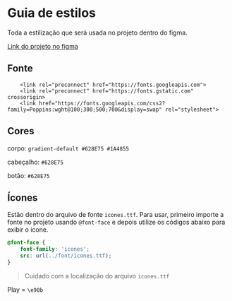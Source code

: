 # Guia de estilos

Toda a estilização que será usada no projeto dentro do figma.

[Link do projeto no figma](https://www.figma.com/file/tPwwta46PlHMVbCC238sb7/Desafios---Codel%C3%A2ndia-(Copy)?node-id=5871%3A234)

## Fonte

```
    <link rel="preconnect" href="https://fonts.googleapis.com">
    <link rel="preconnect" href="https://fonts.gstatic.com" crossorigin>
    <link href="https://fonts.googleapis.com/css2?family=Poppins:wght@100;300;500;700&display=swap" rel="stylesheet">
```

## Cores

corpo: `gradient-default #628E75 #1A4855`

cabeçalho: `#628E75`

botão: `#628E75`


## Ícones

Estão dentro do arquivo de fonte `icones.ttf`. Para usar, primeiro importe a fonte no projeto usando `@font-face` e depois utilize os códigos abaixo para exibir o ícone.

```css
@font-face {
    font-family: 'icones';
    src: url(../font/icones.ttf);
}
```

> Cuidado com a localização do arquivo `icones.ttf`


Play = `\e90b`

